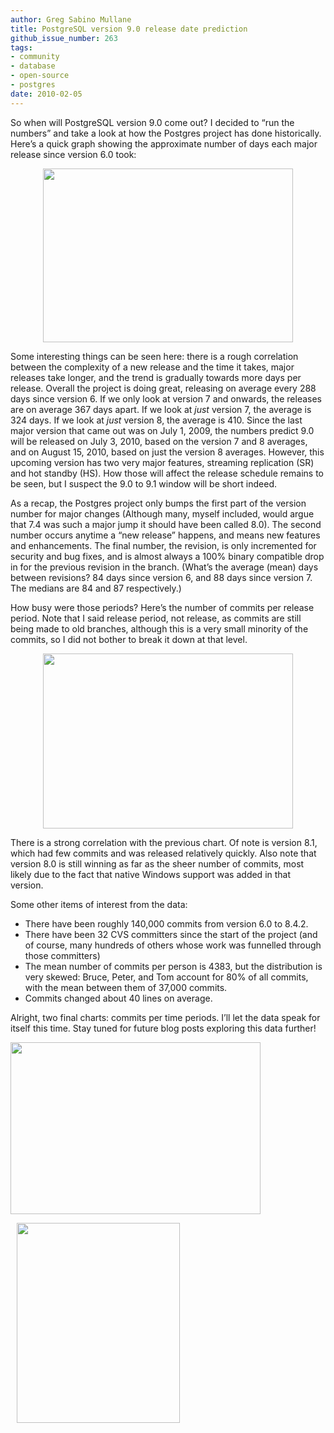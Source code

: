 ```yaml
---
author: Greg Sabino Mullane
title: PostgreSQL version 9.0 release date prediction
github_issue_number: 263
tags:
- community
- database
- open-source
- postgres
date: 2010-02-05
---
```




So when will PostgreSQL version 9.0 come out? I decided to “run the numbers” and take a look at how the Postgres project has done historically. Here’s a quick graph showing the approximate number of days each major release since version 6.0 took:

<a href="https://4.bp.blogspot.com/_BSsdd9WIV2k/S2x1d_lS9KI/AAAAAAAAAAU/ur4JnsuCxno/s1600-h/postgres_version_days.png" onblur="try {parent.deselectBloggerImageGracefully();} catch(e) {}"><img alt="" border="0" id="BLOGGER_PHOTO_ID_5434848008473867426" src="/blog/2010/02/postgresql-version-90-release-date/image-0.png" style="margin: 0px auto 10px; display: block; text-align: center; cursor: pointer; width: 400px; height: 278px;"/></a>

Some interesting things can be seen here: there is a rough correlation between the complexity of a new release and the time it takes, major releases take longer, and the trend is gradually towards more days per release. Overall the project is doing great, releasing on average every 288 days since version 6. If we only look at version 7 and onwards, the releases are on average 367 days apart. If we look at *just* version 7, the average is 324 days. If we look at *just* version 8, the average is 410. Since the last major version that came out was on July 1, 2009, the numbers predict 9.0 will be released on July 3, 2010, based on the version 7 and 8 averages, and on August 15, 2010, based on just the version 8 averages. However, this upcoming version has two very major features, streaming replication (SR) and hot standby (HS). How those will affect the release schedule remains to be seen, but I suspect the 9.0 to 9.1 window will be short indeed.

As a recap, the Postgres project only bumps the first part of the version number for major changes (Although many, myself included, would argue that 7.4 was such a major jump it should have been called 8.0). The second number occurs anytime a “new release” happens, and means new features and enhancements. The final number, the revision, is only incremented for security and bug fixes, and is almost always a 100% binary compatible drop in for the previous revision in the branch. (What’s the average (mean) days between revisions? 84 days since version 6, and 88 days since version 7. The medians are 84 and 87 respectively.)

How busy were those periods? Here’s the number of commits per release period. Note that I said release period, not release, as commits are still being made to old branches, although this is a very small minority of the commits, so I did not bother to break it down at that level.

<a href="https://3.bp.blogspot.com/_BSsdd9WIV2k/S2yEw2Dtc7I/AAAAAAAAAAc/RY1PclESiQY/s1600-h/postgres_version_commits.png" onblur="try {parent.deselectBloggerImageGracefully();} catch(e) {}"><img alt="" border="0" id="BLOGGER_PHOTO_ID_5434864825009009586" src="/blog/2010/02/postgresql-version-90-release-date/image-1.png" style="margin: 0px auto 10px; display: block; text-align: center; cursor: pointer; width: 400px; height: 280px;"/></a>

There is a strong correlation with the previous chart. Of note is version 8.1, which had few commits and was released relatively quickly. Also note that version 8.0 is still winning as far as the sheer number of commits, most likely due to the fact that native Windows support was added in that version.

Some other items of interest from the data:

- There have been roughly 140,000 commits from version 6.0 to 8.4.2.
- There have been 32 CVS committers since the start of the project (and of course, many hundreds of others whose work was funnelled through those committers)
- The mean number of commits per person is 4383, but the distribution is very skewed: Bruce, Peter, and Tom account for 80% of all commits, with the mean between them of 37,000 commits.
- Commits changed about 40 lines on average.

Alright, two final charts: commits per time periods. I’ll let the data speak for itself this time. Stay tuned for future blog posts exploring this data further!

<a href="https://4.bp.blogspot.com/_BSsdd9WIV2k/S2yNYHG1wPI/AAAAAAAAAAk/FzFGLixpN8w/s1600-h/postgres_commits_dow.png" onblur="try {parent.deselectBloggerImageGracefully();} catch(e) {}"><img alt="" border="0" id="BLOGGER_PHOTO_ID_5434874295693459698" src="/blog/2010/02/postgresql-version-90-release-date/image-2.png" style="cursor: pointer; width: 400px; height: 275px;"/></a>

<a href="https://2.bp.blogspot.com/_BSsdd9WIV2k/S2yS7-TQuoI/AAAAAAAAAAs/LDxOqcqDKNw/s1600-h/postgres_commits_hour.png" onblur="try {parent.deselectBloggerImageGracefully();} catch(e) {}"><img alt="" border="0" id="BLOGGER_PHOTO_ID_5434880409363069570" src="/blog/2010/02/postgresql-version-90-release-date/image-3.png" style="margin:0 0 10px 10px;cursor:pointer; cursor:hand;width: 261px; height: 320px;"/></a>


